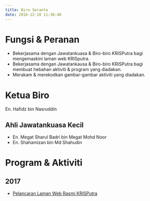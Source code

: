 ```yaml
---
title: Biro Seranta
date: 2016-12-10 11:36:46
---
```

# Fungsi & Peranan
* Bekerjasama dengan Jawatankuasa & Biro-biro KRISPutra bagi mengemaskini laman web KRISputra.
* Bekerjasama dengan Jawatankausa & Biro-biro KRISPutra bagi membuat hebahan aktiviti & program yang diadakan.
* Merakam & merekodkan gambar-gambar aktiviti yang diadakan.

# Ketua Biro
En. Hafidz bin Nasruddin
## Ahli Jawatankuasa Kecil
* En. Megat Sharul Badri bin Megat Mohd Noor
* En. Shahamizan bin Md Shahudin

# Program & Aktiviti
## 2017
* [Pelancaran Laman Web Rasmi KRISPutra](/2017/01/05/Pelancaran-Laman-Web-Rasmi-KRISPutra/)
